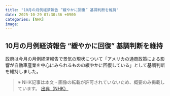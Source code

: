 ```yaml
---
title: "10月の月例経済報告 “緩やかに回復” 基調判断を維持"
date: 2025-10-29 07:30:36 +0900
categories: [NHK]
image: 
---
```

## 10月の月例経済報告 “緩やかに回復” 基調判断を維持

政府は今月の月例経済報告で景気の現状について「アメリカの通商政策による影響が自動車産業を中心にみられるものの緩やかに回復している」として基調判断を維持しました。

> ※ NHK記事は本文・画像の転載が許可されていないため、概要のみ掲載しています。
[出典（NHK）](http://www3.nhk.or.jp/news/html/20251029/k10014962271000.html)
